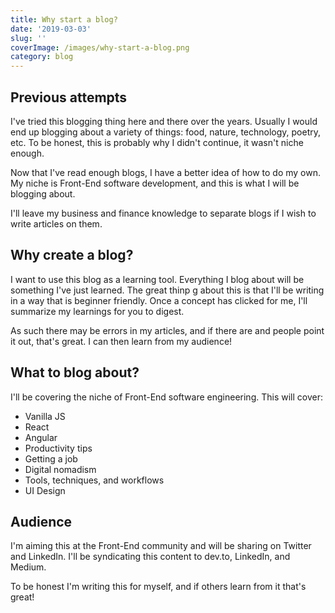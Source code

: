 ```yaml
---
title: Why start a blog?
date: '2019-03-03'
slug: ''
coverImage: /images/why-start-a-blog.png
category: blog
---
```

## Previous attempts

I've tried this blogging thing here and there over the years.
Usually I would end up blogging about a variety of things: food, nature, technology, poetry, etc.
To be honest, this is probably why I didn't continue, it wasn't niche enough.

Now that I've read enough blogs, I have a better idea of how to do my own.
My niche is Front-End software development, and this is what I will be blogging about.

I'll leave my business and finance knowledge to separate blogs if I wish to write articles on them.

## Why create a blog?

I want to use this blog as a learning tool. Everything I blog about will be something I've just learned.
The great thinp g about this is that I'll be writing in a way that is beginner friendly. Once a concept has clicked for me, I'll summarize my learnings for you to digest.

As such there may be errors in my articles, and if there are and people point it out, that's great. I can then learn from my audience!

## What to blog about?

I'll be covering the niche of Front-End software engineering.
This will cover:

* Vanilla JS
* React
* Angular
* Productivity tips
* Getting a job
* Digital nomadism
* Tools, techniques, and workflows
* UI Design

## Audience

I'm aiming this at the Front-End community and will be sharing on Twitter and LinkedIn.
I'll be syndicating this content to dev.to, LinkedIn, and Medium.

To be honest I'm writing this for myself, and if others learn from it that's great!

